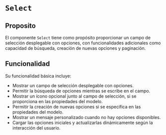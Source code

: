 # **`Select`**

## Proposito


El componente `Select` tiene como propósito proporcionar un campo de selección desplegable con opciones, con funcionalidades adicionales como capacidad de búsqueda, creación de nuevas opciones y paginación.

## Funcionalidad

Su funcionalidad básica incluye:

- Mostrar un campo de selección desplegable con opciones.
- Permitir la búsqueda de opciones mientras se escribe en el campo.
- Mostrar un ícono opcional junto al campo de selección, si se proporciona en las propiedades del modelo.
- Permitir la creación de nuevas opciones si se especifica en las propiedades del modelo.
- Mostrar un mensaje personalizado cuando no hay opciones disponibles.
- Cargar las opciones iniciales y actualizarlas dinámicamente según la interacción del usuario.